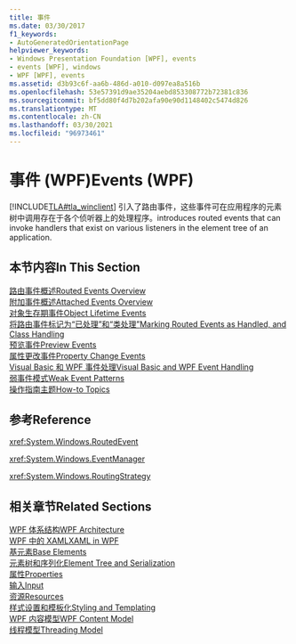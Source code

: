 ```yaml
---
title: 事件
ms.date: 03/30/2017
f1_keywords:
- AutoGeneratedOrientationPage
helpviewer_keywords:
- Windows Presentation Foundation [WPF], events
- events [WPF], windows
- WPF [WPF], events
ms.assetid: d3b93c6f-aa6b-486d-a010-d097ea8a516b
ms.openlocfilehash: 53e57391d9ae35204aebd853308772b72381c836
ms.sourcegitcommit: bf5dd80f4d7b202afa90e90d1148402c5474d826
ms.translationtype: MT
ms.contentlocale: zh-CN
ms.lasthandoff: 03/30/2021
ms.locfileid: "96973461"
---
```

# <a name="events-wpf"></a><span data-ttu-id="ce2ff-102">事件 (WPF)</span><span class="sxs-lookup"><span data-stu-id="ce2ff-102">Events (WPF)</span></span>
[!INCLUDE[TLA#tla_winclient](../../../includes/tlasharptla-winclient-md.md)] <span data-ttu-id="ce2ff-103">引入了路由事件，这些事件可在应用程序的元素树中调用存在于各个侦听器上的处理程序。</span><span class="sxs-lookup"><span data-stu-id="ce2ff-103">introduces routed events that can invoke handlers that exist on various listeners in the element tree of an application.</span></span>  
  
## <a name="in-this-section"></a><span data-ttu-id="ce2ff-104">本节内容</span><span class="sxs-lookup"><span data-stu-id="ce2ff-104">In This Section</span></span>  
 [<span data-ttu-id="ce2ff-105">路由事件概述</span><span class="sxs-lookup"><span data-stu-id="ce2ff-105">Routed Events Overview</span></span>](routed-events-overview.md)  
 [<span data-ttu-id="ce2ff-106">附加事件概述</span><span class="sxs-lookup"><span data-stu-id="ce2ff-106">Attached Events Overview</span></span>](attached-events-overview.md)  
 [<span data-ttu-id="ce2ff-107">对象生存期事件</span><span class="sxs-lookup"><span data-stu-id="ce2ff-107">Object Lifetime Events</span></span>](object-lifetime-events.md)  
 [<span data-ttu-id="ce2ff-108">将路由事件标记为“已处理”和“类处理”</span><span class="sxs-lookup"><span data-stu-id="ce2ff-108">Marking Routed Events as Handled, and Class Handling</span></span>](marking-routed-events-as-handled-and-class-handling.md)  
 [<span data-ttu-id="ce2ff-109">预览事件</span><span class="sxs-lookup"><span data-stu-id="ce2ff-109">Preview Events</span></span>](preview-events.md)  
 [<span data-ttu-id="ce2ff-110">属性更改事件</span><span class="sxs-lookup"><span data-stu-id="ce2ff-110">Property Change Events</span></span>](property-change-events.md)  
 [<span data-ttu-id="ce2ff-111">Visual Basic 和 WPF 事件处理</span><span class="sxs-lookup"><span data-stu-id="ce2ff-111">Visual Basic and WPF Event Handling</span></span>](visual-basic-and-wpf-event-handling.md)  
 [<span data-ttu-id="ce2ff-112">弱事件模式</span><span class="sxs-lookup"><span data-stu-id="ce2ff-112">Weak Event Patterns</span></span>](weak-event-patterns.md)  
 [<span data-ttu-id="ce2ff-113">操作指南主题</span><span class="sxs-lookup"><span data-stu-id="ce2ff-113">How-to Topics</span></span>](events-how-to-topics.md)  
  
## <a name="reference"></a><span data-ttu-id="ce2ff-114">参考</span><span class="sxs-lookup"><span data-stu-id="ce2ff-114">Reference</span></span>  
 <xref:System.Windows.RoutedEvent>  
  
 <xref:System.Windows.EventManager>  
  
 <xref:System.Windows.RoutingStrategy>  
  
## <a name="related-sections"></a><span data-ttu-id="ce2ff-115">相关章节</span><span class="sxs-lookup"><span data-stu-id="ce2ff-115">Related Sections</span></span>  
 [<span data-ttu-id="ce2ff-116">WPF 体系结构</span><span class="sxs-lookup"><span data-stu-id="ce2ff-116">WPF Architecture</span></span>](wpf-architecture.md)  
  [<span data-ttu-id="ce2ff-117">WPF 中的 XAML</span><span class="sxs-lookup"><span data-stu-id="ce2ff-117">XAML in WPF</span></span>](xaml-in-wpf.md)  
  [<span data-ttu-id="ce2ff-118">基元素</span><span class="sxs-lookup"><span data-stu-id="ce2ff-118">Base Elements</span></span>](base-elements.md)  
  [<span data-ttu-id="ce2ff-119">元素树和序列化</span><span class="sxs-lookup"><span data-stu-id="ce2ff-119">Element Tree and Serialization</span></span>](element-tree-and-serialization.md)  
  [<span data-ttu-id="ce2ff-120">属性</span><span class="sxs-lookup"><span data-stu-id="ce2ff-120">Properties</span></span>](properties-wpf.md)  
  [<span data-ttu-id="ce2ff-121">输入</span><span class="sxs-lookup"><span data-stu-id="ce2ff-121">Input</span></span>](input-wpf.md)  
  [<span data-ttu-id="ce2ff-122">资源</span><span class="sxs-lookup"><span data-stu-id="ce2ff-122">Resources</span></span>](resources-wpf.md)  
  [<span data-ttu-id="ce2ff-123">样式设置和模板化</span><span class="sxs-lookup"><span data-stu-id="ce2ff-123">Styling and Templating</span></span>](/dotnet/desktop-wpf/fundamentals/styles-templates-overview)  
  [<span data-ttu-id="ce2ff-124">WPF 内容模型</span><span class="sxs-lookup"><span data-stu-id="ce2ff-124">WPF Content Model</span></span>](../controls/wpf-content-model.md)  
  [<span data-ttu-id="ce2ff-125">线程模型</span><span class="sxs-lookup"><span data-stu-id="ce2ff-125">Threading Model</span></span>](threading-model.md)
